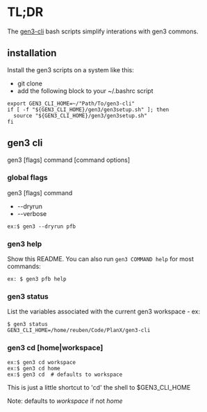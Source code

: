 # TL;DR

The [gen3-cli](./README.md) bash scripts simplify interations with gen3 commons.

## installation

Install the gen3 scripts on a system like this:

* git clone
* add the following block to your ~/.bashrc script

```
export GEN3_CLI_HOME=~/"Path/To/gen3-cli"
if [ -f "${GEN3_CLI_HOME}/gen3/gen3setup.sh" ]; then
  source "${GEN3_CLI_HOME}/gen3/gen3setup.sh"
fi

```


## gen3 cli

gen3 [flags] command [command options]

### global flags

gen3 [flags] command

* --dryrun
* --verbose

```
ex:$ gen3 --dryrun pfb
```

### gen3 help

Show this README.
You can also run `gen3 COMMAND help` for most commands:

```
ex: $ gen3 pfb help
```


### gen3 status

List the variables associated with the current gen3 workspace - ex:

```
$ gen3 status
GEN3_CLI_HOME=/home/reuben/Code/PlanX/gen3-cli
```


### gen3 cd [home|workspace]

```
ex:$ gen3 cd workspace
ex:$ gen3 cd home
ex:$ gen3 cd  # defaults to workspace
```

This is just a little shortcut to 'cd' the shell to $GEN3_CLI_HOME

Note: defaults to *workspace* if not *home*
